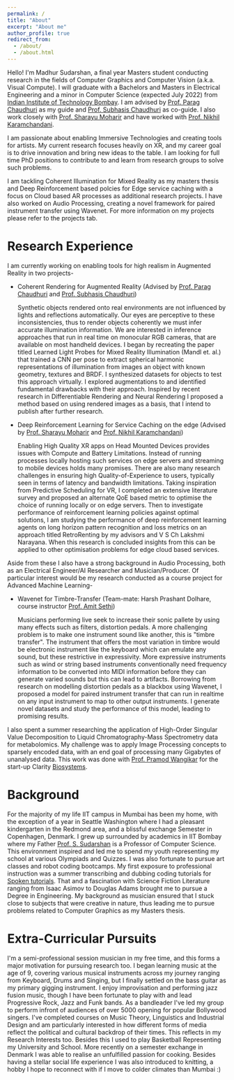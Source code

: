 ```yaml
---
permalink: /
title: "About"
excerpt: "About me"
author_profile: true
redirect_from: 
  - /about/
  - /about.html
---
```


Hello! I'm Madhur Sudarshan, a final year Masters student conducting research in the fields of Computer Graphics and Computer Vision (a.k.a. Visual Compute). I will graduate with a Bachelors and Masters in Electrical Engineering and a minor in Computer Science (expected July 2022) from [Indian Institute of Technology Bombay](http://www.iitb.ac.in/). I am advised by [Prof. Parag Chaudhuri](https://www.cse.iitb.ac.in/~paragc/) as my guide and [Prof. Subhasis Chaudhuri](https://www.ee.iitb.ac.in/~sc/) as co-guide. I also work closely with [Prof. Sharayu Moharir](https://www.ee.iitb.ac.in/web/people/faculty/home/sharayum) and have worked with [Prof. Nikhil Karamchandani](https://sites.google.com/site/nikhilkaram/). 

I am passionate about enabling Immersive Technologies and creating tools for artists. My current research focuses heavily on XR, and my career goal is to drive innovation and bring new ideas to the table. I am looking for full time PhD positions to contribute to and learn from research groups to solve such problems.

I am tackling Coherent Illumination for Mixed Reality as my masters thesis and Deep Reinforcement based polcies for Edge service caching with a focus on Cloud based AR processes as additional research projects. I have also worked on Audio Processing, creating a novel framework for paired instrument transfer using Wavenet. For more information on my projects please refer to the projects tab. 

<!-- I am passionate about creating tools and enabling technologies tied with human creativity, and my research focuses heavily on XR. Currently I am tackling Coherent Illumination for Mixed Reality and Edge service caching with a focus on Cloud based AR  -->

Research Experience
======
 
I am currently working on enabling tools for high realism in Augmented Reality in two projects-  
* Coherent Rendering for Augmented Reality  (Advised by [Prof. Parag Chaudhuri](https://www.cse.iitb.ac.in/~paragc/) and [Prof. Subhasis Chaudhuri](https://www.ee.iitb.ac.in/~sc/))

  Synthetic objects rendered onto real environments are not influenced by lights and reflections automatically. Our eyes are perceptive to these inconsistencies, thus to render objects coherently we must infer accurate illumination information. We are interested in inference approaches that run in real time on monocular RGB cameras, that are available on most handheld devices. I began by recreating the paper titled Learned Light Probes for Mixed Reality Illumination (Mandl et. al.) that trained a CNN per pose to extract spherical harmonic representations of illumination from images an object with known geometry, textures and BRDF. I synthesized datasets for objects to test this approach virtually. I explored augmentations to and identified fundamental drawbacks with their approach. Inspired by recent research in Differentiable Rendering and Neural Rendering I proposed a method based on using rendered images as a basis, that I intend to publish after further research.     

* Deep Reinforcement Learning for Service Caching on the edge (Advised by [Prof. Sharayu Moharir](https://www.ee.iitb.ac.in/web/people/faculty/home/sharayum) and [Prof. Nikhil Karamchandani](https://sites.google.com/site/nikhilkaram/))

  Enabling High Quality XR apps on Head Mounted Devices provides issues with Compute and Battery Limitations. Instead of running processes locally hosting such services on edge servers and streaming to mobile devices holds many promises. There are also many research challenges in ensuring high Quality-of-Experience to users, typically seen in terms of latency and bandwidth limitations. Taking inspiration from Predictive Scheduling for VR, I completed an extensive literature survey and proposed an alternate QoE based metric to optimise the choice of running locally or on edge servers. Then to investigate performance of reinforcement learning policies against optimal solutions, I am studying the performance of deep reinforcement learning agents on long horizon pattern recognition and loss metrics on an approach titled RetroRenting by my advisors and V S Ch Lakshmi Narayana. When this research is concluded insights from this can be applied to other optimisation problems for edge cloud based services.

Aside from these I also have a strong background in Audio Processing, both as an Electrical Engineer/AI Researcher and Musician/Producer. Of particular interest would be my research conducted as a course project for Advanced Machine Learning-

* Wavenet for Timbre-Transfer (Team-mate: Harsh Prashant Dolhare, course instructor [Prof. Amit Sethi](https://www.ee.iitb.ac.in/~asethi/))

  Musicians performing live seek to increase their sonic pallete by using many effects such as filters, distortion pedals. A more challenging problem is to make one instrument sound like another, this is "timbre transfer".  The instrument that offers the most variation in timbre would be electronic instrument like the keyboard which can emulate any sound, but these restrictive in expressivity. More expressive instruments such as wind or string based instruments conventionally need frequency information to be converted into MIDI information before they can generate varied sounds but this can lead to artifacts. Borrowing from research on modelling distortion pedals as a blackbox using Wavenet, I proposed a model for paired instrument transfer that can run in realtime on any input instrument to map to other output instruments. I generate novel datasets and study the performance of this model, leading to promising results. 


I also spent a summer researching the application of High-Order Singular Value Decomposition to Liquid Chromatography-Mass Spectrometry data for metabolomics. My challenge was to apply Image Processing concepts to sparsely encoded data, with an end goal of processing many Gigabytes of unanalysed data. This work was done with [Prof. Pramod Wangikar](https://www.che.iitb.ac.in/wangikar/?team=pramod-wangikar) for the start-up Clarity [Biosystems](https://claritybiosystems.com/).

Background
======
For the majority of my life IIT campus in Mumbai has been my home, with the exception of a year in Seattle Washington where I had a pleasant kindergarten in the Redmond area, and a blissful exchange Semester in Copenhagen, Denmark. I grew up surrounded by academics in IIT Bombay where my Father [Prof. S. Sudarshan](https://www.cse.iitb.ac.in/~sudarsha/) is a Professor of Computer Science. This environment inspired and led me to spend my youth representing my school at various Olympiads and Quizzes. I was also fortunate to pursue art classes and robot coding bootcamps. My first exposure to professional instruction was a summer transcribing and dubbing coding tutorials for [Spoken tutorials](https://spoken-tutorial.org/). That and a fascination with Science Fiction Literature ranging from Isaac Asimov to Douglas Adams brought me to pursue a Degree in Engineering. My background as musician ensured that I stuck close to subjects that were creative in nature, thus leading me to pursue problems related to Computer Graphics as my Masters thesis. 

Extra-Curricular Pursuits
======
I'm a semi-professional session musician in my free time, and this forms a major motivation for pursuing research too. I began learning music at the age of 9, covering various musical instruments across my journey ranging from Keyboard, Drums and Singing, but I finally settled on the bass guitar as my primary gigging instrument. I enjoy improvisation and performing jazz fusion music, though I have been fortunate to play with and lead Progressive Rock, Jazz and Funk bands. As a bandleader I've led my group to perform infront of audiences of over 5000 opening for popular Bollywood singers. I've completed courses on Music Theory, Linguistics and Industrial Design and am particularly interested in how different forms of media reflect the political and cultural backdrop of their times. This reflects in my Research Interests too.
Besides this I used to play Basketball Representing my University and School. More recently on a semester exchange in Denmark I was able to realise an unfulfilled passion for cooking. Besides having a stellar social life experience I was also introduced to knitting, a hobby I hope to reconnect with if I move to colder climates than Mumbai :)
<!-- On my exchange semester at Danmarks Tekniske Universitet I was introduced to knitting, a hobby that I hope to reconnect with if I move to a colder climate than Mu -->


<!-- This is the front page of a website that is powered by the [academicpages template](https://github.com/academicpages/academicpages.github.io) and hosted on GitHub pages. [GitHub pages](https://pages.github.com) is a free service in which websites are built and hosted from code and data stored in a GitHub repository, automatically updating when a new commit is made to the respository. This template was forked from the [Minimal Mistakes Jekyll Theme](https://mmistakes.github.io/minimal-mistakes/) created by Michael Rose, and then extended to support the kinds of content that academics have: publications, talks, teaching, a portfolio, blog posts, and a dynamically-generated CV. You can fork [this repository](https://github.com/academicpages/academicpages.github.io) right now, modify the configuration and markdown files, add your own PDFs and other content, and have your own site for free, with no ads! An older version of this template powers my own personal website at [stuartgeiger.com](http://stuartgeiger.com), which uses [this Github repository](https://github.com/staeiou/staeiou.github.io).

A data-driven personal website
======
Like many other Jekyll-based GitHub Pages templates, academicpages makes you separate the website's content from its form. The content & metadata of your website are in structured markdown files, while various other files constitute the theme, specifying how to transform that content & metadata into HTML pages. You keep these various markdown (.md), YAML (.yml), HTML, and CSS files in a public GitHub repository. Each time you commit and push an update to the repository, the [GitHub pages](https://pages.github.com/) service creates static HTML pages based on these files, which are hosted on GitHub's servers free of charge.

Many of the features of dynamic content management systems (like Wordpress) can be achieved in this fashion, using a fraction of the computational resources and with far less vulnerability to hacking and DDoSing. You can also modify the theme to your heart's content without touching the content of your site. If you get to a point where you've broken something in Jekyll/HTML/CSS beyond repair, your markdown files describing your talks, publications, etc. are safe. You can rollback the changes or even delete the repository and start over -- just be sure to save the markdown files! Finally, you can also write scripts that process the structured data on the site, such as [this one](https://github.com/academicpages/academicpages.github.io/blob/master/talkmap.ipynb) that analyzes metadata in pages about talks to display [a map of every location you've given a talk](https://academicpages.github.io/talkmap.html).

Getting started
======
1. Register a GitHub account if you don't have one and confirm your e-mail (required!)
1. Fork [this repository](https://github.com/academicpages/academicpages.github.io) by clicking the "fork" button in the top right. 
1. Go to the repository's settings (rightmost item in the tabs that start with "Code", should be below "Unwatch"). Rename the repository "[your GitHub username].github.io", which will also be your website's URL.
1. Set site-wide configuration and create content & metadata (see below -- also see [this set of diffs](http://archive.is/3TPas) showing what files were changed to set up [an example site](https://getorg-testacct.github.io) for a user with the username "getorg-testacct")
1. Upload any files (like PDFs, .zip files, etc.) to the files/ directory. They will appear at https://[your GitHub username].github.io/files/example.pdf.  
1. Check status by going to the repository settings, in the "GitHub pages" section

Site-wide configuration
------
The main configuration file for the site is in the base directory in [_config.yml](https://github.com/academicpages/academicpages.github.io/blob/master/_config.yml), which defines the content in the sidebars and other site-wide features. You will need to replace the default variables with ones about yourself and your site's github repository. The configuration file for the top menu is in [_data/navigation.yml](https://github.com/academicpages/academicpages.github.io/blob/master/_data/navigation.yml). For example, if you don't have a portfolio or blog posts, you can remove those items from that navigation.yml file to remove them from the header. 

Create content & metadata
------
For site content, there is one markdown file for each type of content, which are stored in directories like _publications, _talks, _posts, _teaching, or _pages. For example, each talk is a markdown file in the [_talks directory](https://github.com/academicpages/academicpages.github.io/tree/master/_talks). At the top of each markdown file is structured data in YAML about the talk, which the theme will parse to do lots of cool stuff. The same structured data about a talk is used to generate the list of talks on the [Talks page](https://academicpages.github.io/talks), each [individual page](https://academicpages.github.io/talks/2012-03-01-talk-1) for specific talks, the talks section for the [CV page](https://academicpages.github.io/cv), and the [map of places you've given a talk](https://academicpages.github.io/talkmap.html) (if you run this [python file](https://github.com/academicpages/academicpages.github.io/blob/master/talkmap.py) or [Jupyter notebook](https://github.com/academicpages/academicpages.github.io/blob/master/talkmap.ipynb), which creates the HTML for the map based on the contents of the _talks directory).

**Markdown generator**

I have also created [a set of Jupyter notebooks](https://github.com/academicpages/academicpages.github.io/tree/master/markdown_generator
) that converts a CSV containing structured data about talks or presentations into individual markdown files that will be properly formatted for the academicpages template. The sample CSVs in that directory are the ones I used to create my own personal website at stuartgeiger.com. My usual workflow is that I keep a spreadsheet of my publications and talks, then run the code in these notebooks to generate the markdown files, then commit and push them to the GitHub repository.

How to edit your site's GitHub repository
------
Many people use a git client to create files on their local computer and then push them to GitHub's servers. If you are not familiar with git, you can directly edit these configuration and markdown files directly in the github.com interface. Navigate to a file (like [this one](https://github.com/academicpages/academicpages.github.io/blob/master/_talks/2012-03-01-talk-1.md) and click the pencil icon in the top right of the content preview (to the right of the "Raw | Blame | History" buttons). You can delete a file by clicking the trashcan icon to the right of the pencil icon. You can also create new files or upload files by navigating to a directory and clicking the "Create new file" or "Upload files" buttons. 

Example: editing a markdown file for a talk
![Editing a markdown file for a talk](/images/editing-talk.png)

For more info
------
More info about configuring academicpages can be found in [the guide](https://academicpages.github.io/markdown/). The [guides for the Minimal Mistakes theme](https://mmistakes.github.io/minimal-mistakes/docs/configuration/) (which this theme was forked from) might also be helpful. -->
